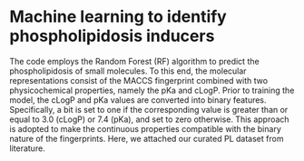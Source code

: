 # Machine learning to identify phospholipidosis inducers
The code employs the Random Forest (RF) algorithm to predict the phospholipidosis of small molecules. To this end, the molecular representations consist of the MACCS fingerprint combined with two physicochemical properties, namely the pKa and cLogP. Prior to training the model, the cLogP and pKa values are converted into binary features. Specifically, a bit is set to one if the corresponding value is greater than or equal to 3.0 (cLogP) or 7.4 (pKa), and set to zero otherwise. This approach is adopted to make the continuous properties compatible with the binary nature of the fingerprints.
Here, we attached our curated PL dataset from literature.
